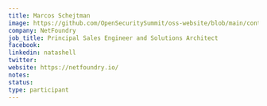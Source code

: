 ```yaml
---
title: Marcos Schejtman
image: https://github.com/OpenSecuritySummit/oss-website/blob/main/content/participant/images/Marcos%20Schejtman.jpeg?raw=true
company: NetFoundry
job_title: Principal Sales Engineer and Solutions Architect
facebook:
linkedin: natashell
twitter:
website: https://netfoundry.io/
notes:
status: 
type: participant
---
```

